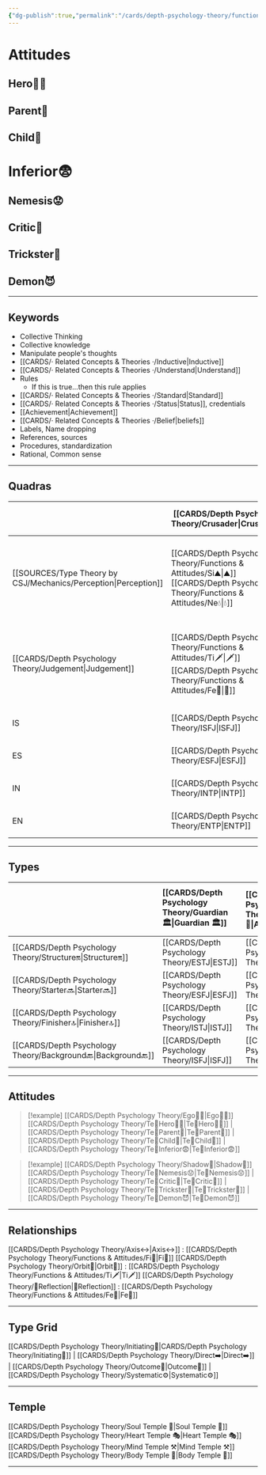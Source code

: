 ```yaml
---
{"dg-publish":true,"permalink":"/cards/depth-psychology-theory/functions-and-attitudes/te/","created":"2022-12-27T21:20:33.776+01:00","updated":"2023-04-25T09:34:26.032+02:00"}
---
```


# Attitudes 

## Hero🦸‍♂️ 
## Parent🤨 
## Child👼 
# Inferior😨
## Nemesis😟
## Critic🤔
## Trickster🤡
## Demon😈 

--- 
## Keywords
- Collective Thinking
- Collective knowledge
- Manipulate people's thoughts 
- [[CARDS/· Related Concepts & Theories ·/Inductive\|Inductive]]
- [[CARDS/· Related Concepts & Theories ·/Understand\|Understand]]
- Rules
	- If this is true...then this rule applies 
- [[CARDS/· Related Concepts & Theories ·/Standard\|Standard]]
- [[CARDS/· Related Concepts & Theories ·/Status\|Status]], credentials
- [[Achievement\|Achievement]]
- [[CARDS/· Related Concepts & Theories ·/Belief\|beliefs]]
- Labels, Name dropping
- References, sources 
- Procedures, standardization
- Rational, Common sense

---

## Quadras

| | [[CARDS/Depth Psychology Theory/Crusader\|Crusader]]  | [[CARDS/Depth Psychology Theory/Templar\|Templar]]        | ==[[CARDS/Depth Psychology Theory/Wayfarer\|Wayfarer]]== | ==[[CARDS/Depth Psychology Theory/Philosopher\|Philosopher]]== |
| --- | ------------------------------------------------- | ------------------ | ------------ | --------------- |
| [[SOURCES/Type Theory by CSJ/Mechanics/Perception\|Perception]] | [[CARDS/Depth Psychology Theory/Functions & Attitudes/Si⛰️\|⛰️]] [[CARDS/Depth Psychology Theory/Functions & Attitudes/Ne💧\|💧]] | [[CARDS/Depth Psychology Theory/Functions & Attitudes/Ni🔥\|🔥]][[CARDS/Depth Psychology Theory/Functions & Attitudes/Se🌪️\|🌪️]] | [[CARDS/Depth Psychology Theory/Functions & Attitudes/Ni🔥\|🔥]][[CARDS/Depth Psychology Theory/Functions & Attitudes/Se🌪️\|🌪️]]     | [[CARDS/Depth Psychology Theory/Functions & Attitudes/Si⛰️\|⛰️]] [[CARDS/Depth Psychology Theory/Functions & Attitudes/Ne💧\|💧]]      |
| [[CARDS/Depth Psychology Theory/Judgement\|Judgement]] | [[CARDS/Depth Psychology Theory/Functions & Attitudes/Ti🗡️\|🗡️]][[CARDS/Depth Psychology Theory/Functions & Attitudes/Fe💉\|💉]]       |        [[CARDS/Depth Psychology Theory/Functions & Attitudes/Ti🗡️\|🗡️]][[CARDS/Depth Psychology Theory/Functions & Attitudes/Fe💉\|💉]]    |    [[CARDS/Depth Psychology Theory/Functions & Attitudes/Fi🧭\|🔱]][[CARDS/Depth Psychology Theory/Functions & Attitudes/Te🏹\|🏹]]           |   [[CARDS/Depth Psychology Theory/Functions & Attitudes/Fi🧭\|🔱]][[CARDS/Depth Psychology Theory/Functions & Attitudes/Te🏹\|🏹]]             |
| IS | [[CARDS/Depth Psychology Theory/ISFJ\|ISFJ]]                                          | [[CARDS/Depth Psychology Theory/ISTP\|ISTP]]           | [[CARDS/Depth Psychology Theory/ISFP\|ISFP]]     | [[CARDS/Depth Psychology Theory/ISTJ\|ISTJ]]        |
| ES | [[CARDS/Depth Psychology Theory/ESFJ\|ESFJ]]                                          | [[CARDS/Depth Psychology Theory/ESTP\|ESTP]]           | [[CARDS/Depth Psychology Theory/ESFP\|ESFP]]     | [[CARDS/Depth Psychology Theory/ESTJ\|ESTJ]]        |
| IN | [[CARDS/Depth Psychology Theory/INTP\|INTP]]                                          | [[CARDS/Depth Psychology Theory/INFJ\|INFJ]]           | [[CARDS/Depth Psychology Theory/INTJ\|INTJ]]     | [[CARDS/Depth Psychology Theory/INFP\|INFP]]        |
| EN | [[CARDS/Depth Psychology Theory/ENTP\|ENTP]]                                          | [[CARDS/Depth Psychology Theory/ENFJ\|ENFJ]]           | [[CARDS/Depth Psychology Theory/ENTJ\|ENTJ]]     | [[CARDS/Depth Psychology Theory/ENFP\|ENFP]]        |

---

## Types 

|            | [[CARDS/Depth Psychology Theory/Guardian 🏛️\|Guardian 🏛️]] | [[CARDS/Depth Psychology Theory/Artisan 🧰\|Artisan 🧰]] | [[CARDS/Depth Psychology Theory/Future-Thinker 🔮\|Future-Thinker 🔮]] | [[CARDS/Depth Psychology Theory/Idealist🦄\|Idealist🦄]] |
|:---------- |:-------- |:------- |:------------ |:-------- |
| [[CARDS/Depth Psychology Theory/Structure🔛\|Structure🔛]]  | [[CARDS/Depth Psychology Theory/ESTJ\|ESTJ]]     | [[CARDS/Depth Psychology Theory/ESTP\|ESTP]]    | [[CARDS/Depth Psychology Theory/ENTJ\|ENTJ]]         | [[CARDS/Depth Psychology Theory/ENFJ\|ENFJ]]     |
| [[CARDS/Depth Psychology Theory/Starter🔜\|Starter🔜]]    | [[CARDS/Depth Psychology Theory/ESFJ\|ESFJ]]     | [[CARDS/Depth Psychology Theory/ESFP\|ESFP]]    | [[CARDS/Depth Psychology Theory/ENTP\|ENTP]]         | [[CARDS/Depth Psychology Theory/ENFP\|ENFP]]     |
| [[CARDS/Depth Psychology Theory/Finisher🔝\|Finisher🔝]]   | [[CARDS/Depth Psychology Theory/ISTJ\|ISTJ]]     | [[CARDS/Depth Psychology Theory/ISTP\|ISTP]]  | [[CARDS/Depth Psychology Theory/INTJ\|INTJ]]         | [[CARDS/Depth Psychology Theory/INFJ\|INFJ]] |
| [[CARDS/Depth Psychology Theory/Background🔙\|Background🔙]] | [[CARDS/Depth Psychology Theory/ISFJ\|ISFJ]]     | [[CARDS/Depth Psychology Theory/ISFP\|ISFP]]    | [[CARDS/Depth Psychology Theory/INTP\|INTP]]         | [[CARDS/Depth Psychology Theory/INFP\|INFP]]     |      

---

## Attitudes
> [!example] [[CARDS/Depth Psychology Theory/Ego🙋‍♂️\|Ego🙋‍♂️]]
[[CARDS/Depth Psychology Theory/Te🏹Hero🦸‍♂️\|Te🏹Hero🦸‍♂️]] | [[CARDS/Depth Psychology Theory/Te🏹Parent🤨\|Te🏹Parent🤨]] | [[CARDS/Depth Psychology Theory/Te🏹Child👼\|Te🏹Child👼]] | [[CARDS/Depth Psychology Theory/Te🏹Inferior😨\|Te🏹Inferior😨]]

> [!example] [[CARDS/Depth Psychology Theory/Shadow👤\|Shadow👤]] 
[[CARDS/Depth Psychology Theory/Te🏹Nemesis😟\|Te🏹Nemesis😟]] | [[CARDS/Depth Psychology Theory/Te🏹Critic🤔\|Te🏹Critic🤔]] | [[CARDS/Depth Psychology Theory/Te🏹Trickster🤡\|Te🏹Trickster🤡]] | [[CARDS/Depth Psychology Theory/Te🏹Demon😈\|Te🏹Demon😈]]

---


## Relationships 
[[CARDS/Depth Psychology Theory/Axis↔️\|Axis↔️]] : [[CARDS/Depth Psychology Theory/Functions & Attitudes/Fi🧭\|Fi🧭]]
[[CARDS/Depth Psychology Theory/Orbit💫\|Orbit💫]] : [[CARDS/Depth Psychology Theory/Functions & Attitudes/Ti🗡️\|Ti🗡️]]
[[CARDS/Depth Psychology Theory/🔀Reflection\|🔀Reflection]]  : [[CARDS/Depth Psychology Theory/Functions & Attitudes/Fe💉\|Fe💉]]

---

## Type Grid 
[[CARDS/Depth Psychology Theory/Initiating👋\|CARDS/Depth Psychology Theory/Initiating👋]] | [[CARDS/Depth Psychology Theory/Direct➡️\|Direct➡️]] | [[CARDS/Depth Psychology Theory/Outcome🎯\|Outcome🎯]] | [[CARDS/Depth Psychology Theory/Systematic⚙️\|Systematic⚙️]]

---

## Temple 
[[CARDS/Depth Psychology Theory/Soul Temple 👥\|Soul Temple 👥]]
[[CARDS/Depth Psychology Theory/Heart Temple 🎭\|Heart Temple 🎭]]
[[CARDS/Depth Psychology Theory/Mind Temple ⚒️\|Mind Temple ⚒️]]
[[CARDS/Depth Psychology Theory/Body Temple 🌳\|Body Temple 🌳]]

---

